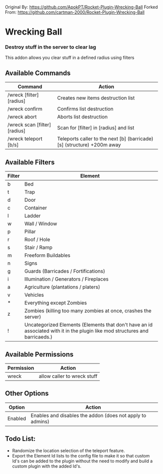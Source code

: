 Original By: https://github.com/ApokPT/Rocket-Plugin-Wrecking-Ball
Forked From: https://github.com/cartman-2000/Rocket-Plugin-Wrecking-Ball

# Wrecking Ball
### Destroy stuff in the server to clear lag

This addon allows you clear stuff in a defined radius using filters


## Available Commands
Command | Action
------- | -------
/wreck [filter] [radius]				| Creates new items destruction list
/wreck confirm							| Confirms list destruction
/wreck abort							| Aborts list destruction
/wreck scan [filter] [radius]			| Scan for [filter] in [radius] and list
/wreck teleport [b/s]					| Teleports caller to the next [b] (barricade) [s] (structure) +200m away


## Available Filters
Filter | Element
------- | -------
b				| Bed
t				| Trap
d				| Door
c				| Container
l				| Ladder
w				| Wall / Window
p				| Pillar
r				| Roof / Hole
s				| Stair / Ramp
m				| Freeform Buildables
n				| Signs
g				| Guards (Barricades / Fortifications)
i				| Illumination / Generators / Fireplaces
a				| Agriculture (plantations / platers)
v				| Vehicles
*				| Everything except Zombies
z				| Zombies (killing too many zombies at once, crashes the server)
!				| Uncategorized Elements (Elements that don't have an id associated with it in the plugin like mod structures and barricaeds.)


## Available Permissions
Permission | Action
------- | -------
wreck				| allow caller to wreck stuff


## Other Options
Option | Action
------- | -------
Enabled								| Enables and disables the addon (does not apply to admins)


## Todo List:
* Randomize the location selection of the teleport feature.
* Export the Element Id lists to the config file to make it so that custom Id's can be added to the plugin without the need to modify and build a custom plugin with the added Id's.
